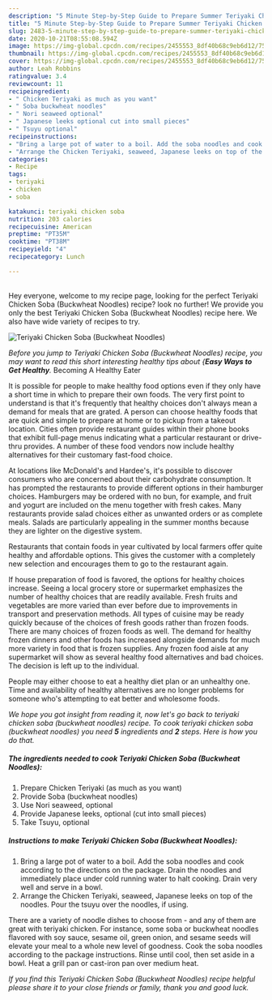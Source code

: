 ```yaml
---
description: "5 Minute Step-by-Step Guide to Prepare Summer Teriyaki Chicken Soba (Buckwheat Noodles)"
title: "5 Minute Step-by-Step Guide to Prepare Summer Teriyaki Chicken Soba (Buckwheat Noodles)"
slug: 2483-5-minute-step-by-step-guide-to-prepare-summer-teriyaki-chicken-soba-buckwheat-noodles
date: 2020-10-21T08:55:08.594Z
image: https://img-global.cpcdn.com/recipes/2455553_8df40b68c9eb6d12/751x532cq70/teriyaki-chicken-soba-buckwheat-noodles-recipe-main-photo.jpg
thumbnail: https://img-global.cpcdn.com/recipes/2455553_8df40b68c9eb6d12/751x532cq70/teriyaki-chicken-soba-buckwheat-noodles-recipe-main-photo.jpg
cover: https://img-global.cpcdn.com/recipes/2455553_8df40b68c9eb6d12/751x532cq70/teriyaki-chicken-soba-buckwheat-noodles-recipe-main-photo.jpg
author: Leah Robbins
ratingvalue: 3.4
reviewcount: 11
recipeingredient:
- " Chicken Teriyaki as much as you want"
- " Soba buckwheat noodles"
- " Nori seaweed optional"
- " Japanese leeks optional cut into small pieces"
- " Tsuyu optional"
recipeinstructions:
- "Bring a large pot of water to a boil. Add the soba noodles and cook according to the directions on the package. Drain the noodles and immediately place under cold running water to halt cooking. Drain very well and serve in a bowl."
- "Arrange the Chicken Teriyaki, seaweed, Japanese leeks on top of the noodles. Pour the tsuyu over the noodles, if using."
categories:
- Recipe
tags:
- teriyaki
- chicken
- soba

katakunci: teriyaki chicken soba 
nutrition: 203 calories
recipecuisine: American
preptime: "PT35M"
cooktime: "PT38M"
recipeyield: "4"
recipecategory: Lunch

---
```

<br>
Hey everyone, welcome to my recipe page, looking for the perfect Teriyaki Chicken Soba (Buckwheat Noodles) recipe? look no further! We provide you only the best Teriyaki Chicken Soba (Buckwheat Noodles) recipe here. We also have wide variety of recipes to try.
<br>


![Teriyaki Chicken Soba (Buckwheat Noodles)](https://img-global.cpcdn.com/recipes/2455553_8df40b68c9eb6d12/751x532cq70/teriyaki-chicken-soba-buckwheat-noodles-recipe-main-photo.jpg)

<i>Before you jump to Teriyaki Chicken Soba (Buckwheat Noodles) recipe, you may want to read this short interesting healthy tips about {<strong>Easy Ways to Get Healthy</strong>.</i>
Becoming A Healthy Eater

It is possible for people to make healthy food options even if they only have a short time in which to prepare their own foods. The very first point to understand is that it's frequently that healthy choices don't always mean a demand for meals that are grated. A person can choose healthy foods that are quick and simple to prepare at home or to pickup from a takeout location. Cities often provide restaurant guides within their phone books that exhibit full-page menus indicating what a particular restaurant or drive-thru provides. A number of these food vendors now include healthy alternatives for their customary fast-food choice.

At locations like McDonald's and Hardee's, it's possible to discover consumers who are concerned about their carbohydrate consumption.  It has prompted the restaurants to provide different options in their hamburger choices. Hamburgers may be ordered with no bun, for example, and fruit and yogurt are included on the menu together with fresh cakes. Many restaurants provide salad choices either as unwanted orders or as complete meals.  Salads are particularly appealing in the summer months because they are lighter on the digestive system.

Restaurants that contain foods in year cultivated by local farmers offer quite healthy and affordable options.  This gives the customer with a completely new selection and encourages them to go to the restaurant again.

If house preparation of food is favored, the options for healthy choices increase. Seeing a local grocery store or supermarket emphasizes the number of healthy choices that are readily available. Fresh fruits and vegetables are more varied than ever before due to improvements in transport and preservation methods.  All types of cuisine may be ready quickly because of the choices of fresh goods rather than frozen foods. There are many choices of frozen foods as well. The demand for healthy frozen dinners and other foods has increased alongside demands for much more variety in food that is frozen supplies. Any frozen food aisle at any supermarket will show as several healthy food alternatives and bad choices. The decision is left up to the individual.

People may either choose to eat a healthy diet plan or an unhealthy one. Time and availability of healthy alternatives are no longer problems for someone who's attempting to eat better and wholesome foods.


<i>We hope you got insight from reading it, now let's go back to teriyaki chicken soba (buckwheat noodles) recipe. To cook teriyaki chicken soba (buckwheat noodles) you need <strong>5</strong> ingredients and <strong>2</strong> steps. Here is how you do that.
</i>

##### The ingredients needed to cook Teriyaki Chicken Soba (Buckwheat Noodles):

1. Prepare  Chicken Teriyaki (as much as you want)
1. Provide  Soba (buckwheat noodles)
1. Use  Nori seaweed, optional
1. Provide  Japanese leeks, optional (cut into small pieces)
1. Take  Tsuyu, optional


##### Instructions to make Teriyaki Chicken Soba (Buckwheat Noodles):

1. Bring a large pot of water to a boil. Add the soba noodles and cook according to the directions on the package. Drain the noodles and immediately place under cold running water to halt cooking. Drain very well and serve in a bowl.
1. Arrange the Chicken Teriyaki, seaweed, Japanese leeks on top of the noodles. Pour the tsuyu over the noodles, if using.


There are a variety of noodle dishes to choose from - and any of them are great with teriyaki chicken. For instance, some soba or buckwheat noodles flavored with soy sauce, sesame oil, green onion, and sesame seeds will elevate your meal to a whole new level of goodness. Cook the soba noodles according to the package instructions. Rinse until cool, then set aside in a bowl. Heat a grill pan or cast-iron pan over medium heat. 

<i>If you find this Teriyaki Chicken Soba (Buckwheat Noodles) recipe helpful please share it to your close friends or family, thank you and good luck.</i>

